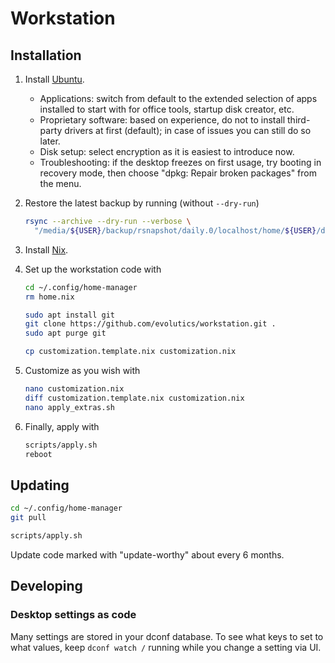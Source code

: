 # Workstation

## Installation

1. Install [Ubuntu](https://ubuntu.com).

   - Applications: switch from default to the extended selection of apps
     installed to start with for office tools, startup disk creator, etc.
   - Proprietary software: based on experience, do not to install third-party
     drivers at first (default); in case of issues you can still do so later.
   - Disk setup: select encryption as it is easiest to introduce now.
   - Troubleshooting: if the desktop freezes on first usage, try booting in
     recovery mode, then choose "dpkg: Repair broken packages" from the menu.

1. Restore the latest backup by running (without `--dry-run`)

   ```bash
   rsync --archive --dry-run --verbose \
     "/media/${USER}/backup/rsnapshot/daily.0/localhost/home/${USER}/data" ~
   ```

1. Install [Nix](https://nixos.org).

1. Set up the workstation code with

   ```bash
   cd ~/.config/home-manager
   rm home.nix

   sudo apt install git
   git clone https://github.com/evolutics/workstation.git .
   sudo apt purge git

   cp customization.template.nix customization.nix
   ```

1. Customize as you wish with

   ```bash
   nano customization.nix
   diff customization.template.nix customization.nix
   nano apply_extras.sh
   ```

1. Finally, apply with

   ```bash
   scripts/apply.sh
   reboot
   ```

## Updating

```bash
cd ~/.config/home-manager
git pull

scripts/apply.sh
```

Update code marked with "update-worthy" about every 6 months.

## Developing

### Desktop settings as code

Many settings are stored in your dconf database. To see what keys to set to what
values, keep `dconf watch /` running while you change a setting via UI.
